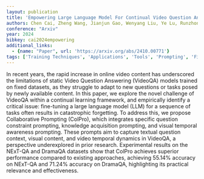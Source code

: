 ```yaml
---
layout: publication
title: 'Empowering Large Language Model For Continual Video Question Answering With Collaborative Prompting'
authors: Chen Cai, Zheng Wang, Jianjun Gao, Wenyang Liu, Ye Lu, Runzhong Zhang, Kim-hui Yap
conference: "Arxiv"
year: 2024
bibkey: cai2024empowering
additional_links:
  - {name: "Paper", url: 'https://arxiv.org/abs/2410.00771'}
tags: ['Training Techniques', 'Applications', 'Tools', 'Prompting', 'Fine-Tuning', 'Pretraining Methods']
---
```

In recent years, the rapid increase in online video content has underscored
the limitations of static Video Question Answering (VideoQA) models trained on
fixed datasets, as they struggle to adapt to new questions or tasks posed by
newly available content. In this paper, we explore the novel challenge of
VideoQA within a continual learning framework, and empirically identify a
critical issue: fine-tuning a large language model (LLM) for a sequence of
tasks often results in catastrophic forgetting. To address this, we propose
Collaborative Prompting (ColPro), which integrates specific question constraint
prompting, knowledge acquisition prompting, and visual temporal awareness
prompting. These prompts aim to capture textual question context, visual
content, and video temporal dynamics in VideoQA, a perspective underexplored in
prior research. Experimental results on the NExT-QA and DramaQA datasets show
that ColPro achieves superior performance compared to existing approaches,
achieving 55.14% accuracy on NExT-QA and 71.24% accuracy on DramaQA,
highlighting its practical relevance and effectiveness.
